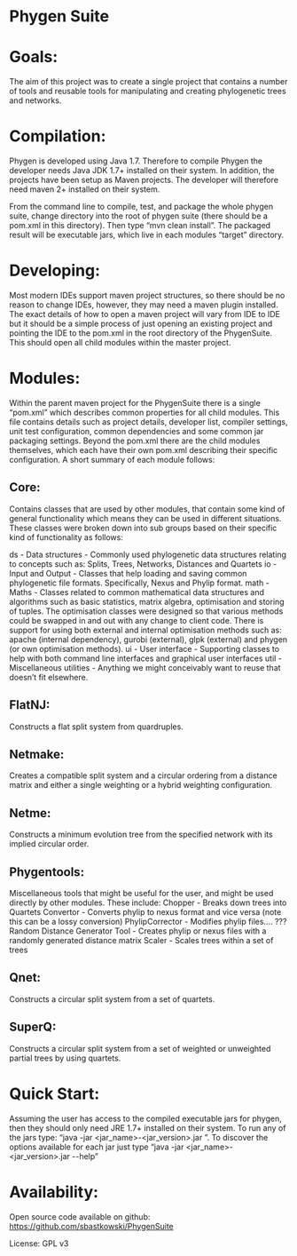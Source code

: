 Phygen Suite
============

Goals:
======

The aim of this project was to create a single project that contains a number of tools and reusable tools for manipulating and creating phylogenetic trees and networks.

Compilation:
============

Phygen is developed using Java 1.7.  Therefore to compile Phygen the developer needs Java JDK 1.7+ installed on their system. In addition, the projects have been setup as Maven projects.  The developer will therefore need maven 2+ installed on their system.

From the command line to compile, test, and package the whole phygen suite, change directory into the root of phygen suite (there should be a pom.xml in this directory).  Then type “mvn clean install”.  The packaged result will be executable jars, which live in each modules “target” directory.


Developing:
===========

Most modern IDEs support maven project structures, so there should be no reason to change IDEs, however, they may need a maven plugin installed.  The exact details of how to open a maven project will vary from IDE to IDE but it should be a simple process of just opening an existing project and pointing the IDE to the pom.xml in the root directory of the PhygenSuite.  This should open all child modules within the master project.


Modules:
========

Within the parent maven project for the PhygenSuite there is a single “pom.xml” which describes common properties for all child modules.  This file contains details such as project details, developer list, compiler settings, unit test configuration, common dependencies and some common jar packaging settings. Beyond the pom.xml there are the child modules themselves, which each have their own pom.xml describing their specific configuration.  A short summary of each module follows:


Core:
-----

Contains classes that are used by other modules, that contain some kind of general functionality which means they can be used in different situations.  These classes were broken down into sub groups based on their specific kind of functionality as follows:

ds - Data structures - Commonly used phylogenetic data structures relating to concepts such as: Splits, Trees, Networks, Distances and Quartets
io - Input and Output - Classes that help loading and saving common phylogenetic file formats.  Specifically, Nexus and Phylip format.
math - Maths - Classes related to common mathematical data structures and algorithms such as basic statistics, matrix algebra, optimisation and storing of tuples.  The optimisation classes were designed so that various methods could be swapped in and out with any change to client code.  There is support for using both external and internal optimisation methods such as: apache (internal dependency), gurobi (external), glpk (external) and phygen (or own optimisation methods).
ui - User interface - Supporting classes to help with both command line interfaces and graphical user interfaces
util - Miscellaneous utilities - Anything we might conceivably want to reuse that doesn’t fit elsewhere.


FlatNJ: 
--------

Constructs a flat split system from quardruples.



Netmake:
--------

Creates a compatible split system and a circular ordering from a distance matrix and either a single weighting or a hybrid weighting configuration.


Netme:
------

Constructs a minimum evolution tree from the specified network with its implied circular order.


Phygentools:
------------

Miscellaneous tools that might be useful for the user, and might be used directly by other modules.  These include:
Chopper - Breaks down trees into Quartets
Convertor - Converts phylip to nexus format and vice versa (note this can be a lossy conversion)
PhylipCorrector - Modifies phylip files.... ???
Random Distance Generator Tool - Creates phylip or nexus files with a randomly generated distance matrix
Scaler - Scales trees within a set of trees


Qnet:
-----

Constructs a circular split system from a set of quartets.


SuperQ:
-------

Constructs a circular split system from a set of weighted or unweighted partial trees by using quartets.



Quick Start:
============

Assuming the user has access to the compiled executable jars for phygen, then they should only need JRE 1.7+ installed on their system.  To run any of the jars type: “java -jar <jar_name>-<jar_version>.jar <options>”.  To discover the options available for each jar just type “java -jar <jar_name>-<jar_version>.jar --help”



Availability:
=============

Open source code available on github: https://github.com/sbastkowski/PhygenSuite

License: GPL v3
